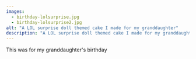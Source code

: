 ```yaml
---
images:
  - birthday-lolsurprise.jpg
  - birthday-lolsurprise2.jpg
alt: "A LOL surprise doll themed cake I made for my granddaughter"
description: "A LOL surprise doll themed cake I made for my granddaughter"
---
```


This was for my granddaughter's birthday
